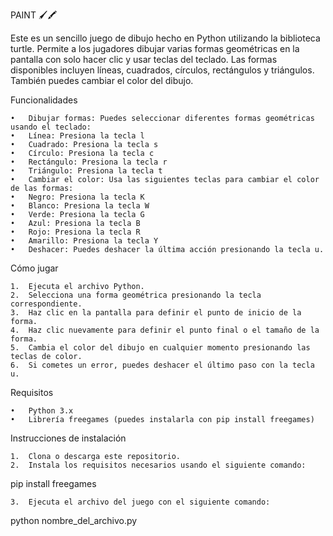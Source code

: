 PAINT 🖌️🖍️

Este es un sencillo juego de dibujo hecho en Python utilizando la biblioteca turtle. Permite a los jugadores dibujar varias formas geométricas en la pantalla con solo hacer clic y usar teclas del teclado. Las formas disponibles incluyen líneas, cuadrados, círculos, rectángulos y triángulos. También puedes cambiar el color del dibujo.

Funcionalidades

	•	Dibujar formas: Puedes seleccionar diferentes formas geométricas usando el teclado:
	•	Línea: Presiona la tecla l
	•	Cuadrado: Presiona la tecla s
	•	Círculo: Presiona la tecla c
	•	Rectángulo: Presiona la tecla r
	•	Triángulo: Presiona la tecla t
	•	Cambiar el color: Usa las siguientes teclas para cambiar el color de las formas:
	•	Negro: Presiona la tecla K
	•	Blanco: Presiona la tecla W
	•	Verde: Presiona la tecla G
	•	Azul: Presiona la tecla B
	•	Rojo: Presiona la tecla R
	•	Amarillo: Presiona la tecla Y
	•	Deshacer: Puedes deshacer la última acción presionando la tecla u.

Cómo jugar

	1.	Ejecuta el archivo Python.
	2.	Selecciona una forma geométrica presionando la tecla correspondiente.
	3.	Haz clic en la pantalla para definir el punto de inicio de la forma.
	4.	Haz clic nuevamente para definir el punto final o el tamaño de la forma.
	5.	Cambia el color del dibujo en cualquier momento presionando las teclas de color.
	6.	Si cometes un error, puedes deshacer el último paso con la tecla u.

Requisitos

	•	Python 3.x
	•	Librería freegames (puedes instalarla con pip install freegames)

Instrucciones de instalación

	1.	Clona o descarga este repositorio.
	2.	Instala los requisitos necesarios usando el siguiente comando:

pip install freegames


	3.	Ejecuta el archivo del juego con el siguiente comando:

python nombre_del_archivo.py
